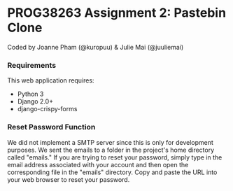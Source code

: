 # PROG38263 Assignment 2: Pastebin Clone
Coded by Joanne Pham (@kuropuu) & Julie Mai (@juuliemai)

### Requirements
This web application requires:
* Python 3
* Django 2.0+
* django-crispy-forms

### Reset Password Function
We did not implement a SMTP server since this is only for development purposes. 
We sent the emails to a folder in the project's home directory called "emails." 
If you are trying to reset your password, simply type in the email address 
associated with your account and then open the corresponding file in the "emails" 
directory. Copy and paste the URL into your web browser to reset your password.
